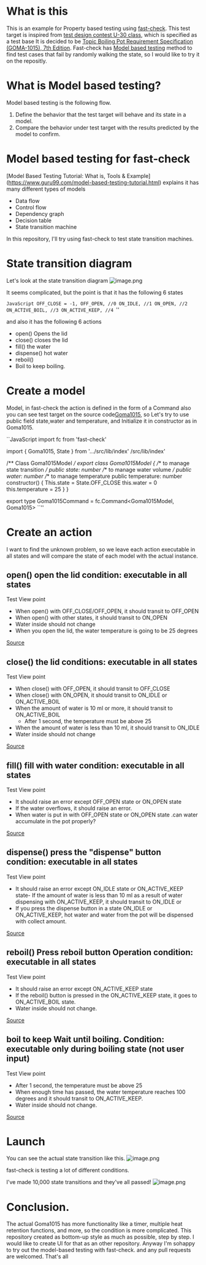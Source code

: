 # What is this
This is an example for Property based testing using [fast-check](https://github.com/dubzzz/fast-check).
This test target is inspired from [test design contest U-30 class](http://aster.or.jp/business/contest/rulebooku30.html), which is specified as a test base
It is decided to be [Topic Boiling Pot Requirement Specification (GOMA-1015), 7th Edition](http://www.sessame.jp/workinggroup/WorkingGroup2/POT_Specification.htm).
Fast-check has [Model based testing](https://www.guru99.com/model-based-testing-tutorial.html) method to find test cases that fail by randomly walking the state, so I would like to try it on the repositly.

# What is Model based testing?
Model based testing is the following flow.
1. Define the behavior that the test target will behave and its state in a model.
2. Compare the behavior under test target with the results predicted by the model to confirm.

# Model based testing for fast-check
[Model Based Testing Tutorial: What is, Tools & Example] (https://www.guru99.com/model-based-testing-tutorial.html) explains it has many different types of models

- Data flow
- Control flow
- Dependency graph
- Decision table
- State transition machine

In this repository, I'll try using fast-check to test state transition machines.

# State transition diagram
Let's look at the state transition diagram 
![image.png](https://qiita-image-store.s3.ap-northeast-1.amazonaws.com/0/1817/373dba8d-4b24-707e-478e-a3a71ab61716.png)

It seems complicated, but the point is that 
it has the following 6 states

``JavaScript
OFF_CLOSE = -1,
OFF_OPEN, //0
ON_IDLE, //1
ON_OPEN, //2
ON_ACTIVE_BOIL, //3
ON_ACTIVE_KEEP, //4
``''

and also it has the following 6 actions

- open() Opens the lid
- close() closes the lid
- fill() the water
- dispense() hot water
- reboil()
- Boil to keep boiling.


# Create a model
Model, in fast-check the action is defined in the form of a Command
also you can see test target on the source code[Goma1015](https://raw.githubusercontent.com/freddiefujiwara/goma-1015/master/src/lib/index.ts), 
so Let's try to use  public field  state,water and temperature, and
Initialize it in constructor as in Goma1015.

``JavaScript
import fc from 'fast-check'

import { Goma1015, State } from '.../src/lib/index' /src/lib/index'

/** Class Goma1015Model */
export class Goma1015Model {
  /** to manage state transition */
  public state: number
  /** to manage water volume */
  public water: number
  /** to manage temperature
  public temperature: number
  constructor() {
    This.state = State.OFF_CLOSE
    this.water = 0
    this.temperature = 25
  }
}

export type Goma1015Command = fc.Command<Goma1015Model, Goma1015>
``''

# Create an action
I want to find the unknown problem, so we leave each action executable in all states
and will compare the state of each model with the actual instance.

## open() open the lid condition: executable in all states
Test View point

- When open()  with OFF_CLOSE/OFF_OPEN, it should transit to OFF_OPEN
- When open() with other states, it should transit to ON_OPEN
- Water inside should not change 
- When you open the lid, the water temperature is going to be 25 degrees

[Source](https://raw.githubusercontent.com/freddiefujiwara/goma-1015/feature/model-based/model_based/OpenCommand.ts)
## close() the lid conditions: executable in all states
Test View point

- When close()  with OFF_OPEN, it should transit to OFF_CLOSE
- When close()  with ON_OPEN, it should transit to ON_IDLE or ON_ACTIVE_BOIL
 - When the amount of water is 10 ml or more, it should transit to ON_ACTIVE_BOIL
    - After 1 second, the temperature must be above 25
 - When the amount of water is less than 10 ml, it should transit to ON_IDLE
- Water inside should not change 

[Source](https://raw.githubusercontent.com/freddiefujiwara/goma-1015/feature/model-based/model_based/CloseCommand.ts)
## fill() fill with water condition: executable in all states
Test View point

- It should raise an error except OFF_OPEN state or ON_OPEN state
- If the water overflows, it should raise an error.
- When water is put in with OFF_OPEN state or ON_OPEN state .can water accumulate in the pot properly?

[Source](https://raw.githubusercontent.com/freddiefujiwara/goma-1015/feature/model-based/model_based/FillCommand.ts)
## dispense() press the "dispense" button condition: executable in all states
Test View point

- It should raise an error except ON_IDLE state or ON_ACTIVE_KEEP state- If the amount of water is less than 10 ml as a result of water dispensing with ON_ACTIVE_KEEP, it should transit to ON_IDLE or
- If you press the dispense button in a state ON_IDLE or ON_ACTIVE_KEEP, hot water and water from the pot will be dispensed with collect amount.

[Source](https://raw.githubusercontent.com/freddiefujiwara/goma-1015/feature/model-based/model_based/DispenseCommand.ts)
## reboil() Press reboil button Operation condition: executable in all states
Test View point

- It should raise an error except ON_ACTIVE_KEEP state
- If the reboil() button is pressed in the ON_ACTIVE_KEEP state, it goes to ON_ACTIVE_BOIL state.
- Water inside should not change.

[Source](https://raw.githubusercontent.com/freddiefujiwara/goma-1015/feature/model-based/model_based/ReboilCommand.ts)
## boil to keep Wait until boiling. Condition: executable only during boiling state (not user input)
Test View point

- After 1 second, the temperature must be above 25
- When enough time has passed, the water temperature reaches 100 degrees and it should transit to ON_ACTIVE_KEEP.
- Water inside should not change.

[Source](https://raw.githubusercontent.com/freddiefujiwara/goma-1015/feature/model-based/model_based/BoilToKeepCommand.ts)

# Launch
You can see the actual state transition like this.
![image.png](https://qiita-image-store.s3.ap-northeast-1.amazonaws.com/0/1817/e14bacd8-11dd-124a-6b9d-dd39876a4345.png)

fast-check is testing a lot of different conditions.

I've made 10,000 state transitions and they've all passed!
![image.png](https://qiita-image-store.s3.ap-northeast-1.amazonaws.com/0/1817/4668dd3f-2f0b-7398-9725-07f381a9d6ff.png)


# Conclusion.
The actual Goma1015 has more functionality like a timer, multiple heat retention functions, and more, so the condition is more complicated.
This repository created as bottom-up style as much as possible, step by step.
I would like to create UI for that as an other repository.
Anyway I'm sohappy to try out the model-based testing with fast-check.
and any pull requests are welcomed.
That's all
